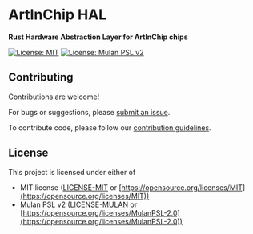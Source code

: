 # ArtInChip HAL

**Rust Hardware Abstraction Layer for ArtInChip chips**

[![License: MIT](https://img.shields.io/badge/License-MIT-blue.svg)](https://opensource.org/licenses/MIT)
[![License: Mulan PSL v2](https://img.shields.io/badge/License-Mulan%20PSL%20v2-blue.svg)](https://opensource.org/license/mulanpsl-2-0)

## Contributing

Contributions are welcome! 

For bugs or suggestions, please [submit an issue](https://github.com/rustsbi/artinchip-hal/issues/new).

To contribute code, please follow our [contribution guidelines](https://github.com/rustsbi/slides/blob/main/2025/reports/Contributing%20to%20RustSBI.md). 

## License

This project is licensed under either of

- MIT license ([LICENSE-MIT](LICENSE-MIT) or [https://opensource.org/licenses/MIT](https://opensource.org/licenses/MIT))
- Mulan PSL v2 ([LICENSE-MULAN](LICENSE-MULAN) or [https://opensource.org/licenses/MulanPSL-2.0](https://opensource.org/licenses/MulanPSL-2.0))
